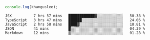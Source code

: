```js
console.log(khanguslee);
```

<!--START_SECTION:waka-->
```text
JSX          7 hrs 57 mins   ████████████▓░░░░░░░░░░░░   50.38 % 
TypeScript   3 hrs 47 mins   ██████░░░░░░░░░░░░░░░░░░░   24.06 % 
JavaScript   2 hrs 58 mins   ████▓░░░░░░░░░░░░░░░░░░░░   18.81 % 
JSON         41 mins         █░░░░░░░░░░░░░░░░░░░░░░░░   04.39 % 
Markdown     12 mins         ▒░░░░░░░░░░░░░░░░░░░░░░░░   01.28 % 
```
<!--END_SECTION:waka-->

<!--
**khanguslee/khanguslee** is a ✨ _special_ ✨ repository because its `README.md` (this file) appears on your GitHub profile.

Here are some ideas to get you started:

- 🔭 I’m currently working on ...
- 🌱 I’m currently learning ...
- 👯 I’m looking to collaborate on ...
- 🤔 I’m looking for help with ...
- 💬 Ask me about ...
- 📫 How to reach me: ...
- 😄 Pronouns: ...
- ⚡ Fun fact: ...
-->
